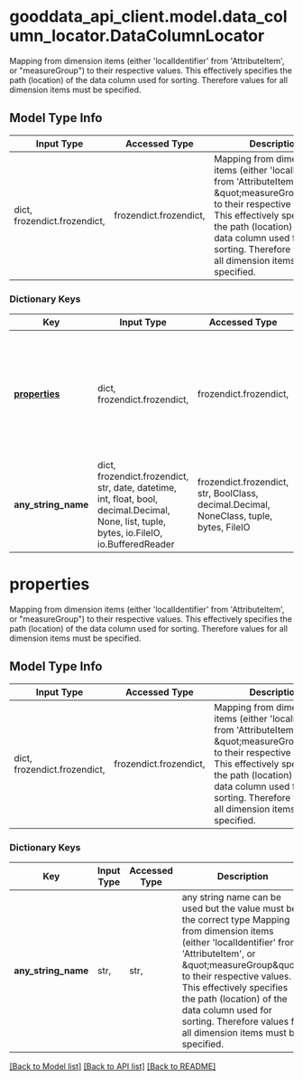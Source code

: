 # gooddata_api_client.model.data_column_locator.DataColumnLocator

Mapping from dimension items (either 'localIdentifier' from 'AttributeItem', or \"measureGroup\") to their respective values. This effectively specifies the path (location) of the data column used for sorting. Therefore values for all dimension items must be specified.

## Model Type Info
Input Type | Accessed Type | Description | Notes
------------ | ------------- | ------------- | -------------
dict, frozendict.frozendict,  | frozendict.frozendict,  | Mapping from dimension items (either &#x27;localIdentifier&#x27; from &#x27;AttributeItem&#x27;, or \&quot;measureGroup\&quot;) to their respective values. This effectively specifies the path (location) of the data column used for sorting. Therefore values for all dimension items must be specified. | 

### Dictionary Keys
Key | Input Type | Accessed Type | Description | Notes
------------ | ------------- | ------------- | ------------- | -------------
**[properties](#properties)** | dict, frozendict.frozendict,  | frozendict.frozendict,  | Mapping from dimension items (either &#x27;localIdentifier&#x27; from &#x27;AttributeItem&#x27;, or \&quot;measureGroup\&quot;) to their respective values. This effectively specifies the path (location) of the data column used for sorting. Therefore values for all dimension items must be specified. | 
**any_string_name** | dict, frozendict.frozendict, str, date, datetime, int, float, bool, decimal.Decimal, None, list, tuple, bytes, io.FileIO, io.BufferedReader | frozendict.frozendict, str, BoolClass, decimal.Decimal, NoneClass, tuple, bytes, FileIO | any string name can be used but the value must be the correct type | [optional]

# properties

Mapping from dimension items (either 'localIdentifier' from 'AttributeItem', or \"measureGroup\") to their respective values. This effectively specifies the path (location) of the data column used for sorting. Therefore values for all dimension items must be specified.

## Model Type Info
Input Type | Accessed Type | Description | Notes
------------ | ------------- | ------------- | -------------
dict, frozendict.frozendict,  | frozendict.frozendict,  | Mapping from dimension items (either &#x27;localIdentifier&#x27; from &#x27;AttributeItem&#x27;, or \&quot;measureGroup\&quot;) to their respective values. This effectively specifies the path (location) of the data column used for sorting. Therefore values for all dimension items must be specified. | 

### Dictionary Keys
Key | Input Type | Accessed Type | Description | Notes
------------ | ------------- | ------------- | ------------- | -------------
**any_string_name** | str,  | str,  | any string name can be used but the value must be the correct type Mapping from dimension items (either &#x27;localIdentifier&#x27; from &#x27;AttributeItem&#x27;, or \&quot;measureGroup\&quot;) to their respective values. This effectively specifies the path (location) of the data column used for sorting. Therefore values for all dimension items must be specified. | [optional] 

[[Back to Model list]](../../README.md#documentation-for-models) [[Back to API list]](../../README.md#documentation-for-api-endpoints) [[Back to README]](../../README.md)

